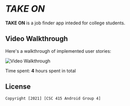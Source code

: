 # *TAKE ON*

**TAKE ON** is a job finder app inteded for college students.

## Video Walkthrough

Here's a walkthrough of implemented user stories:

<img src='TakeOn_Demo.gif' title='Video Walkthrough' width='' alt='Video Walkthrough' />

Time spent: **4** hours spent in total

## License

    Copyright [2021] [CSC 415 Android Group 4]

